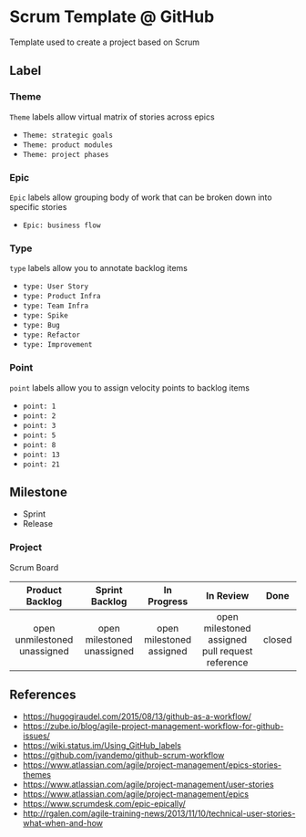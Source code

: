 # Scrum Template @ GitHub
Template used to create a project based on Scrum
## Label
### Theme
`Theme` labels allow virtual matrix of stories across epics
  - `Theme: strategic goals`
  - `Theme: product modules`
  - `Theme: project phases`
### Epic
`Epic` labels allow grouping body of work that can be broken down into specific stories
  - `Epic: business flow`
### Type   
`type` labels allow you to annotate backlog items
  - `type: User Story`
  - `type: Product Infra`
  - `type: Team Infra`
  - `type: Spike`
  - `type: Bug`
  - `type: Refactor`
  - `type: Improvement`
### Point
`point` labels allow you to assign velocity points to backlog items
  - `point: 1`
  - `point: 2`
  - `point: 3`
  - `point: 5`
  - `point: 8`
  - `point: 13`
  - `point: 21`
## Milestone
- Sprint
- Release
### Project
Scrum Board
  
| Product Backlog | Sprint Backlog | In Progress | In Review | Done |  
| :---: | :---: | :---: | :---: | :---: |  
| open<br>unmilestoned<br>unassigned | open<br>milestoned<br>unassigned | open<br>milestoned<br>assigned | open<br>milestoned<br>assigned<br>pull request reference | closed |  
## References
* https://hugogiraudel.com/2015/08/13/github-as-a-workflow/
* https://zube.io/blog/agile-project-management-workflow-for-github-issues/
* https://wiki.status.im/Using_GitHub_labels
* https://github.com/jvandemo/github-scrum-workflow
* https://www.atlassian.com/agile/project-management/epics-stories-themes
* https://www.atlassian.com/agile/project-management/user-stories
* https://www.atlassian.com/agile/project-management/epics
* https://www.scrumdesk.com/epic-epically/
* http://rgalen.com/agile-training-news/2013/11/10/technical-user-stories-what-when-and-how
